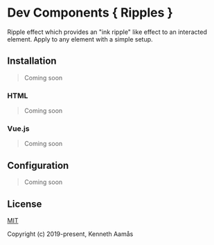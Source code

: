 # Dev Components { Ripples }

Ripple effect which provides an "ink ripple" like effect to an interacted element. 
Apply to any element with a simple setup.

## Installation

> Coming soon

### HTML

> Coming soon

### Vue.js

> Coming soon

## Configuration

> Coming soon

## License

[MIT](http://opensource.org/licenses/MIT)

Copyright (c) 2019-present, Kenneth Aamås